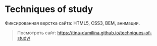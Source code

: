 # Techniques of study

Фиксированная верстка сайта: HTML5, CSS3, BEM, анимации.

> Посмотреть сайт: https://tina-dumilina.github.io/techniques-of-study/
